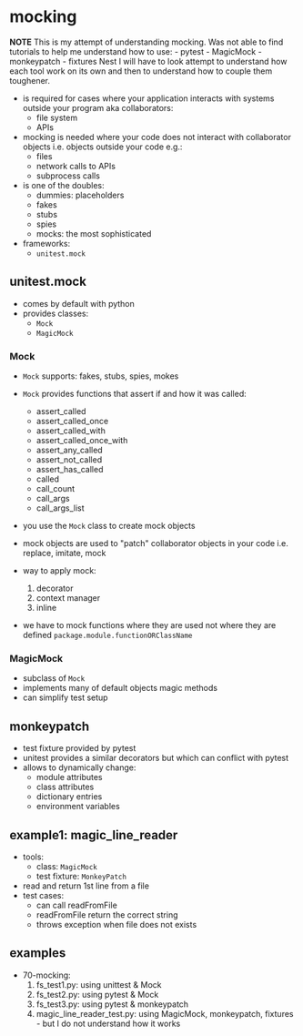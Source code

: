 # mocking

**NOTE**
This is my attempt of understanding mocking.
Was not able to find tutorials to help me understand how to use:
    - pytest
    - MagicMock
    - monkeypatch
    - fixtures
Nest I will have to look attempt to understand how each tool work on its own and then to understand how to couple them toughener.

* is required for cases where your application interacts with systems outside your program aka collaborators:
    - file system
    - APIs
* mocking is needed where your code does not interact with collaborator objects i.e. objects outside your code e.g.:
    - files
    - network calls to APIs
    - subprocess calls
* is one of the doubles:
    - dummies: placeholders
    - fakes
    - stubs
    - spies
    - mocks: the most sophisticated
* frameworks:
    - `unitest.mock`

## unitest.mock
* comes by default with python
* provides classes:
    - `Mock`
    - `MagicMock`

### Mock
* `Mock` supports: fakes, stubs, spies, mokes
* `Mock` provides functions that assert if and how it was called:
    - assert_called
    - assert_called_once
    - assert_called_with
    - assert_called_once_with
    - assert_any_called
    - assert_not_called
    - assert_has_called
    - called
    - call_count
    - call_args
    - call_args_list

* you use the `Mock` class to create mock objects
* mock objects are used to "patch" collaborator objects in your code i.e. replace, imitate, mock
* way to apply mock:
    1. decorator
    2. context manager
    3. inline
* we have to mock functions where they are used not where they are defined `package.module.functionORClassName`

### MagicMock
* subclass of `Mock`
* implements many of default objects magic methods
* can simplify test setup


## monkeypatch
* test fixture provided by pytest
* unitest provides a similar decorators but which can conflict with pytest
* allows to dynamically change:
    - module attributes
    - class attributes
    - dictionary entries
    - environment variables

## example1: magic_line_reader
* tools:
    - class: `MagicMock`
    - test fixture: `MonkeyPatch`
* read and return 1st line from a file
* test cases:
    - can call readFromFile
    - readFromFile return the correct string
    - throws exception when file does not exists

## examples
* 70-mocking:
    1. fs_test1.py: using unittest & Mock
    2. fs_test2.py: using pytest & Mock
    3. fs_test3.py: using pytest & monkeypatch
    4. magic_line_reader_test.py: using MagicMock, monkeypatch, fixtures  - but I do not understand how it works